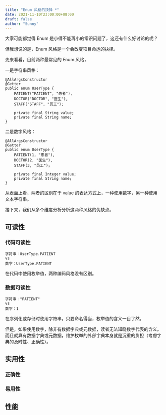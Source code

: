 ```yaml
---
title: "Enum 风格的抉择 *"
date: 2021-11-10T23:00:00+08:00
draft: false
author: "Sunny"
---
```


大家可能都觉得 Enum 是小得不能再小的常识问题了，这还有什么好讨论的呢？

但我想说的是，Enum 风格是一个会改变项目命运的抉择。

先来看看，目前两种最常见的 Enum 风格，

一是字符串风格：

```
@AllArgsConstructor
@Getter
public enum UserType {
    PATIENT("PATIENT", "患者"),
    DOCTOR("DOCTOR", "医生"),
    STAFF("STAFF", "员工");
    
    private final String value;
    private final String name;
}
```

二是数字风格：

```
@AllArgsConstructor
@Getter
public enum UserType {
    PATIENT(1, "患者"),
    DOCTOR(2, "医生"),
    STAFF(3, "员工");
    
    private final Integer value;
    private final String name;
}
```

从表面上看，两者的区别在于 value 的表达方式上，一种使用数字，另一种使用文本字符串。

接下来，我们从多个维度分析分析这两种风格的优缺点。

## 可读性

### 代码可读性

```
字符串：UserType.PATIENT
vs
数字：UserType.PATIENT
```

在代码中使用枚举值，两种编码风格没有区别。

### 数据可读性

```
字符串："PATIENT"
vs
数字：1
```

在序列化或存储时使用字符串，只要命名得当，枚举值的含义一目了然。

但是，如果使用数字，除非有数据字典或元数据，读者无法知晓数字代表的含义。而且就算有数据字典或元数据，维护枚举的外部字典本身就是沉重的负担（考虑字典的及时性、正确性）。

## 实用性

### 正确性

### 易用性

## 性能

